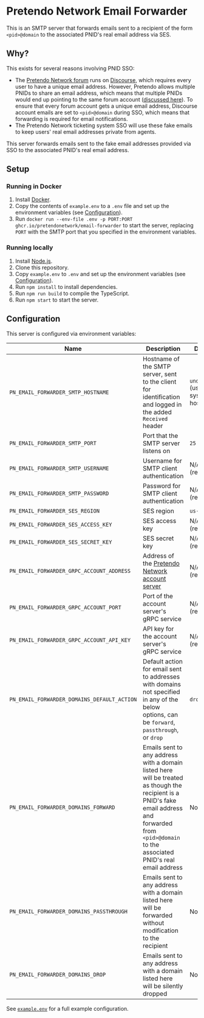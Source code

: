 # Pretendo Network Email Forwarder

This is an SMTP server that forwards emails sent to a recipient of the form `<pid>@domain` to the associated PNID's real email address via SES.

## Why?

This exists for several reasons involving PNID SSO:

- The [Pretendo Network forum](https://forum.pretendo.network) runs on [Discourse](https://www.discourse.org), which requires every user to have a unique email address. However, Pretendo allows multiple PNIDs to share an email address, which means that multiple PNIDs would end up pointing to the same forum account ([discussed here](https://meta.discourse.org/t/integration-into-custom-auth-system-where-emails-are-not-unique/306489?u=matthewl246)). To ensure that every forum account gets a unique email address, Discourse account emails are set to `<pid>@domain` during SSO, which means that forwarding is required for email notifications.
- The Pretendo Network ticketing system SSO will use these fake emails to keep users' real email addresses private from agents.

This server forwards emails sent to the fake email addresses provided via SSO to the associated PNID's real email address.

## Setup

### Running in Docker

1. Install [Docker](https://www.docker.com).
2. Copy the contents of `example.env` to a `.env` file and set up the environment variables (see [Configuration](#configuration)).
3. Run `docker run --env-file .env -p PORT:PORT ghcr.io/pretendonetwork/email-forwarder` to start the server, replacing `PORT` with the SMTP port that you specified in the environment variables.

### Running locally

1. Install [Node.js](https://nodejs.org).
2. Clone this repository.
3. Copy `example.env` to `.env` and set up the environment variables (see [Configuration](#configuration)).
4. Run `npm install` to install dependencies.
5. Run `npm run build` to compile the TypeScript.
6. Run `npm start` to start the server.

## Configuration

This server is configured via environment variables:

| Name | Description | Default |
| --- | --- | --- |
| `PN_EMAIL_FORWARDER_SMTP_HOSTNAME` | Hostname of the SMTP server, sent to the client for identification and logged in the added `Received` header | `undefined` (uses system hostname) |
| `PN_EMAIL_FORWARDER_SMTP_PORT` | Port that the SMTP server listens on | `25` |
| `PN_EMAIL_FORWARDER_SMTP_USERNAME` | Username for SMTP client authentication | N/A (required) |
| `PN_EMAIL_FORWARDER_SMTP_PASSWORD` | Password for SMTP client authentication | N/A (required) |
| `PN_EMAIL_FORWARDER_SES_REGION` | SES region | `us-east-1` |
| `PN_EMAIL_FORWARDER_SES_ACCESS_KEY` | SES access key | N/A (required) |
| `PN_EMAIL_FORWARDER_SES_SECRET_KEY` | SES secret key | N/A (required) |
| `PN_EMAIL_FORWARDER_GRPC_ACCOUNT_ADDRESS` | Address of the [Pretendo Network account server](https://github.com/PretendoNetwork/account) | N/A (required) |
| `PN_EMAIL_FORWARDER_GRPC_ACCOUNT_PORT` | Port of the account server's gRPC service | N/A (required) |
| `PN_EMAIL_FORWARDER_GRPC_ACCOUNT_API_KEY` | API key for the account server's gRPC service | N/A (required) |
| `PN_EMAIL_FORWARDER_DOMAINS_DEFAULT_ACTION` | Default action for email sent to addresses with domains not specified in any of the below options, can be `forward`, `passthrough`, or `drop` | `drop` |
| `PN_EMAIL_FORWARDER_DOMAINS_FORWARD` | Emails sent to any address with a domain listed here will be treated as though the recipient is a PNID's fake email address and forwarded from `<pid>@domain` to the associated PNID's real email address | None |
| `PN_EMAIL_FORWARDER_DOMAINS_PASSTHROUGH` | Emails sent to any address with a domain listed here will be forwarded without modification to the recipient | None |
| `PN_EMAIL_FORWARDER_DOMAINS_DROP` | Emails sent to any address with a domain listed here will be silently dropped | None |

See [`example.env`](./example.env) for a full example configuration.
